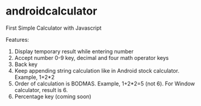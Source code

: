 # androidcalculator
First Simple Calculator with Javascript

Features:
1. Display temporary result while entering number
2. Accept number 0-9 key, decimal and four math operator keys
3. Back key
4. Keep appending string calculation like in Android stock calculator. Example, 1+2*2
5. Order of calculation is BODMAS. Example, 1+2*2=5 (not 6). For Window calculator, result is 6.
6. Percentage key (coming soon)
